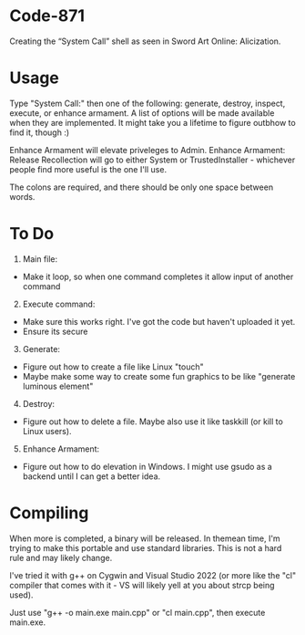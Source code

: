 # Code-871
Creating the “System Call” shell as seen in Sword Art Online: Alicization.

# Usage
Type "System Call:" then one of the following: generate, destroy, inspect, execute, or enhance armament. A list of options will be made available when they are implemented. It might take you a lifetime to figure outbhow to find it, though :)

Enhance Armament will elevate priveleges to Admin. Enhance Armament: Release Recollection will go to either System or TrustedInstaller - whichever people find more useful is the one I'll use.

The colons are required, and there should be only one space between words.
# To Do
1. Main file:
  - Make it loop, so when one command completes it allow input of another command
2. Execute command:
  - Make sure this works right. I've got the code but haven't uploaded it yet.
  - Ensure its secure
3. Generate:
  - Figure out how to create a file like Linux "touch"
  - Maybe make some way to create some fun graphics to be like "generate luminous element"
4. Destroy:
  - Figure out how to delete a file. Maybe also use it like taskkill (or kill to Linux users).
5. Enhance Armament:
  - Figure out how to do elevation in Windows. I might use gsudo as a backend until I can get a better idea.

# Compiling
When more is completed, a binary will be released. In themean time, I'm trying to make this portable and use standard libraries. This is not a hard rule and may likely change.

I've tried it with g++ on Cygwin and Visual Studio 2022 (or more like the "cl" compiler that comes with it - VS will likely yell at you about strcp being used).

Just use "g++ -o main.exe main.cpp" or "cl main.cpp", then execute main.exe.
